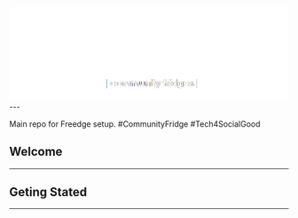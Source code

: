 <div align="center">
  <a href="http://freedge.org"> 
    <img src="docs/logo.gif">
  </a>
</div>
---

Main repo for Freedge setup. #CommunityFridge #Tech4SocialGood

## Welcome
----

## Geting Stated
---

